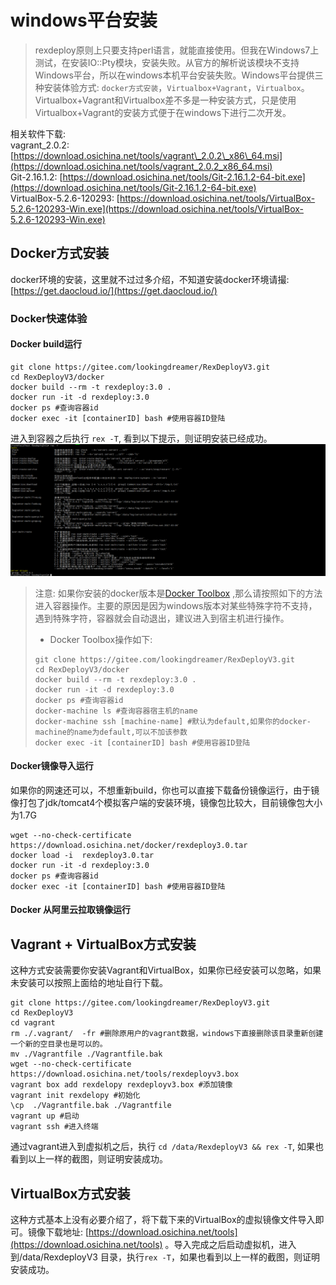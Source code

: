 # windows平台安装

> rexdeploy原则上只要支持perl语言，就能直接使用。但我在Windows7上测试，在安装IO::Pty模块，安装失败。从官方的解析说该模块不支持Windows平台，所以在windows本机平台安装失败。Windows平台提供三种安装体验方式: `docker方式安装`，`Virtualbox+Vagrant`，`Virtualbox`。Virtualbox+Vagrant和Virtualbox差不多是一种安装方式，只是使用Virtualbox+Vagrant的安装方式便于在windows下进行二次开发。

相关软件下载:  
vagrant\_2.0.2: [https://download.osichina.net/tools/vagrant\_2.0.2\_x86\_64.msi](https://download.osichina.net/tools/vagrant_2.0.2_x86_64.msi)  
Git-2.16.1.2: [https://download.osichina.net/tools/Git-2.16.1.2-64-bit.exe](https://download.osichina.net/tools/Git-2.16.1.2-64-bit.exe)  
VirtualBox-5.2.6-120293: [https://download.osichina.net/tools/VirtualBox-5.2.6-120293-Win.exe](https://download.osichina.net/tools/VirtualBox-5.2.6-120293-Win.exe)

## Docker方式安装

docker环境的安装，这里就不过过多介绍，不知道安装docker环境请撮: [https://get.daocloud.io/](https://get.daocloud.io/)

### Docker快速体验

#### Docker build运行

```
git clone https://gitee.com/lookingdreamer/RexDeployV3.git
cd RexDeployV3/docker
docker build --rm -t rexdeploy:3.0 .
docker run -it -d rexdeploy:3.0
docker ps #查询容器id 
docker exec -it [containerID] bash #使用容器ID登陆
```

进入到容器之后执行 `rex -T`, 看到以下提示，则证明安装已经成功。![](/assets/import.png)

> 注意: 如果你安装的docker版本是[Docker Toolbox](https://www.docker.com/toolbox) ,那么请按照如下的方法进入容器操作。主要的原因是因为windows版本对某些特殊字符不支持，遇到特殊字符，容器就会自动退出，建议进入到宿主机进行操作。
>
> * Docker Toolbox操作如下:
>
> ```
> git clone https://gitee.com/lookingdreamer/RexDeployV3.git
> cd RexDeployV3/docker
> docker build --rm -t rexdeploy:3.0 .
> docker run -it -d rexdeploy:3.0
> docker ps #查询容器id 
> docker-machine ls #查询容器宿主机的name
> docker-machine ssh [machine-name] #默认为default,如果你的docker-machine的name为default,可以不加该参数
> docker exec -it [containerID] bash #使用容器ID登陆
> ```

#### Docker镜像导入运行

如果你的网速还可以，不想重新build，你也可以直接下载备份镜像运行，由于镜像打包了jdk/tomcat4个模拟客户端的安装环境，镜像包比较大，目前镜像包大小为1.7G

```
wget --no-check-certificate https://download.osichina.net/docker/rexdeploy3.0.tar
docker load -i  rexdeploy3.0.tar
docker run -it -d rexdeploy:3.0
docker ps #查询容器id 
docker exec -it [containerID] bash #使用容器ID登陆
```

#### Docker 从阿里云拉取镜像运行

## Vagrant + VirtualBox方式安装

这种方式安装需要你安装Vagrant和VirtualBox，如果你已经安装可以忽略，如果未安装可以按照上面给的地址自行下载。

```
git clone https://gitee.com/lookingdreamer/RexDeployV3.git
cd RexDeployV3
cd vagrant
rm ./.vagrant/  -fr #删除原用户的vagrant数据，windows下直接删除该目录重新创建一个新的空目录也是可以的。
mv ./Vagrantfile ./Vagrantfile.bak
wget --no-check-certificate  https://download.osichina.net/tools/rexdeployv3.box
vagrant box add rexdelopy rexdeployv3.box #添加镜像
vagrant init rexdelopy #初始化
\cp  ./Vagrantfile.bak ./Vagrantfile 
vagrant up #启动
vagrant ssh #进入终端
```

通过vagrant进入到虚拟机之后，执行 `cd /data/RexdeployV3 && rex -T`, 如果也看到以上一样的截图，则证明安装成功。

## VirtualBox方式安装

这种方式基本上没有必要介绍了，将下载下来的VirtualBox的虚拟镜像文件导入即可。镜像下载地址:   [https://download.osichina.net/tools](https://download.osichina.net/tools) 。导入完成之后启动虚拟机，进入到/data/RexdeployV3 目录，执行`rex -T`，如果也看到以上一样的截图，则证明安装成功。






